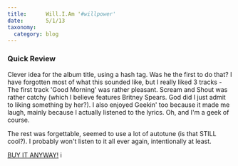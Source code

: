 ```yaml
---
title:		Will.I.Am '#willpower'
date:		5/1/13
taxonomy:
  category: blog
---
```


### Quick Review 

Clever idea for the album title, using a hash tag. Was he the first to do that?  I have forgotten most of what this sounded like, but I really liked 3 tracks - The first track 'Good Morning' was rather pleasant.  Scream and Shout was rather catchy (which I believe features Britney Spears. God did I just admit to liking something by her?).  I also enjoyed Geekin' too because it made me laugh,  mainly because I actually listened to the lyrics.  Oh, and I'm a geek of course.   

The rest was forgettable, seemed to use a lot of autotune (is that STILL cool?).  I probably won't listen to it all ever again, intentionally at least.

<a href="http://www.amazon.co.uk/gp/product/B00CEJMI14?ie=UTF8&camp=1634&creativeASIN=B00CEJMI14&linkCode=xm2&tag=leighhowcom-21">BUY IT ANYWAY!</a>
i
